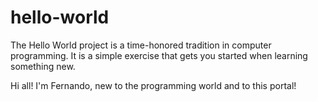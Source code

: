# hello-world
The Hello World project is a time-honored tradition in computer programming. It is a simple exercise that gets you started when learning something new.

Hi all!
I'm Fernando, new to the programming world and to this portal!
